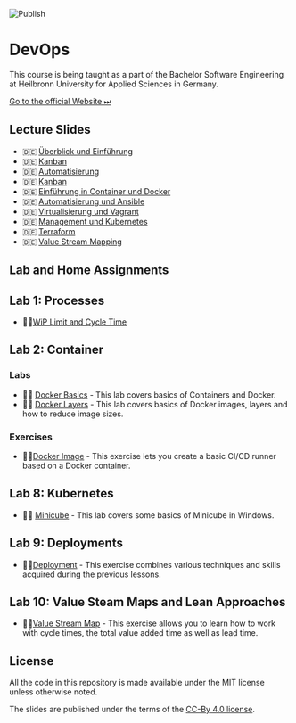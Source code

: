 ![Publish](https://github.com/aheil/hhn-devops/workflows/Publish/badge.svg?branch=main)

# DevOps

This course is being taught as a part of the Bachelor Software Engineering at Heilbronn University for Applied Sciences in Germany.

[Go to the official Website ⏭](https://www.hs-heilbronn.de/devops)

## Lecture Slides 

* 🇩🇪 [Überblick und Einführung](slides/devops.01.de.pdf) 
* 🇩🇪 [Kanban](slides/devops.02.de.pdf) 
* 🇩🇪 [Automatisierung](slides/devops.03.de.pdf) 
* 🇩🇪 [Kanban](slides/devops.04.de.pdf) 
* 🇩🇪 [Einführung in Container und Docker](slides/devops.05.de.pdf) 
* 🇩🇪 [Automatisierung und Ansible](slides/devops.06.de.pdf) 
* 🇩🇪 [Virtualisierung und Vagrant](slides/devops.07.de.pdf) 
* 🇩🇪 [Management und Kubernetes](slides/devops.08.de.pdf) 
* 🇩🇪 [Terraform](slides/devops.09.de.pdf) 
* 🇩🇪 [Value Stream Mapping](slides/devops.10.de.pdf) 

## Lab and Home Assignments 

## Lab 1: Processes

* 🏋️‍♀️[WiP Limit and Cycle Time](labs/01_processes/wiplimit.md)

## Lab 2: Container

### Labs 
* 👨‍🔬 [Docker Basics](labs/02_container/docker_basics.md) - This lab covers basics of Containers and Docker. 
* 👨‍🔬 [Docker Layers](labs/02_container/layer.md) - This lab covers basics of Docker images, layers and how to reduce image sizes. 

### Exercises 
* 🏋️‍♀️[Docker Image](labs/02_container/docker.md) - This exercise lets you create a basic CI/CD runner based on a Docker container.  

## Lab 8: Kubernetes
* 👨‍🔬 [Minicube](labs/08_kubernetes/minikube.md) - This lab covers some basics of Minicube in Windows.

## Lab 9: Deployments

* 🏋️‍♀️[Deployment](labs/09_deployment/simple_app.md) - This exercise combines various techniques and skills acquired during the previous lessons. 

## Lab 10: Value Steam Maps and Lean Approaches

* 🏋️‍♀️[Value Stream Map](labs/10_vsm/cycle_time.md) - This exercise allows you to learn how to work with cycle times, the total value added time as well as lead time. 


## License

All the code in this repository is made available under the MIT license unless otherwise noted.

The slides are published under the terms of the [CC-By 4.0 license](https://creativecommons.org/licenses/by/4.0/).
